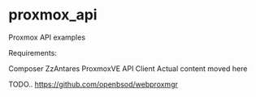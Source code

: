# proxmox_api
Proxmox API examples

Requirements:

Composer
ZzAntares ProxmoxVE API Client
Actual content moved here

TODO.. https://github.com/openbsod/webproxmgr
